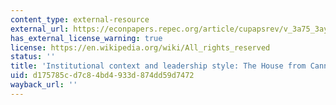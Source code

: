 ```yaml
---
content_type: external-resource
external_url: https://econpapers.repec.org/article/cupapsrev/v_3a75_3ay_3a1981_3ai_3a02_3ap_3a411-425_5f17.htm
has_external_license_warning: true
license: https://en.wikipedia.org/wiki/All_rights_reserved
status: ''
title: 'Institutional context and leadership style: The House from Cannon to Rayburn'
uid: d175785c-d7c8-4bd4-933d-874dd59d7472
wayback_url: ''
---
```

